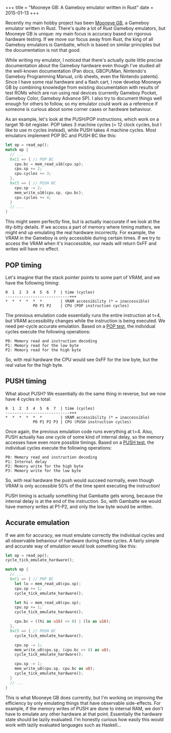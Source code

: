 +++
title = "Mooneye GB: A Gameboy emulator written in Rust"
date = 2015-01-13
+++

Recently my main hobby project has been [Mooneye GB](https://github.com/Gekkio/mooneye-gb), a Gameboy emulator written in Rust. There's quite a lot of Rust Gameboy emulators, but Mooneye GB is unique: my main focus is accuracy based on rigorous hardware testing. If we move our focus away from Rust, the king of all Gameboy emulators is Gambatte, which is based on similar principles but the documentation is not that good.

While writing my emulator, I noticed that there's actually quite little precise documentation about the Gameboy hardware even though I've studied all the well-known documentation (Pan docs, GBCPUMan, Nintendo's Gameboy Programming Manual, crib sheets, even the Nintendo patents). Since I have some real hardware and a flash cart, I now develop Mooneye GB by combining knowledge from existing documentation with results of test ROMs which are run using real devices (currently Gameboy Pocket, Gameboy Color, Gameboy Advance SP). I also try to document things well enough for others to follow, so my emulator could work as a reference if someone is curious about some corner cases or hardware behaviour.

As an example, let's look at the PUSH/POP instructions, which work on a target 16-bit register. POP takes 3 machine cycles (= 12 clock cycles, but I like to use m cycles instead), while PUSH takes 4 machine cycles. Most emulators implement POP BC and PUSH BC like this:

```rust
let op = read_op();
match op {
  // ...
  0xC1 => { // POP BC
    cpu.bc = mem_read_u16(cpu.sp);
    cpu.sp += 2;
    cpu.cycles += 3;
  },
  0xC5 => { // PUSH BC
    cpu.sp -= 2;
    mem_write_u16(cpu.sp, cpu.bc);
    cpu.cycles += 4;
  }
  // ...
}
```

This might seem perfectly fine, but is actually inaccurate if we look at the itty-bitty details. If we access a part of memory where timing matters, we might end up emulating the real hardware incorrectly. For example, the VRAM in the Gameboy is only accessible during certain times. If we try to access the VRAM when it's inaccessible, our reads will return 0xFF and writes will have no effect.

## POP timing

Let's imagine that the stack pointer points to some part of VRAM, and we have the following timing:

    0  1  2  3  4  5  6  7  | time (cycles)
    ----------------------------+++
    *  *  *  *  *  *        | VRAM accessibility (* = inaccessible)
                P0 P1 P2    | CPU (POP instruction cycles)

The previous emulation code essentially runs the entire instruction at t=4, but VRAM accessibility changes while the instruction is being executed. We need per-cycle accurate emulation. Based on a [POP test](https://github.com/Gekkio/mooneye-gb/blob/master/tests/pop_timing/test.s), the individual cycles execute the following operations:

    P0: Memory read and instruction decoding
    P1: Memory read for the low byte
    P2: Memory read for the high byte

So, with real hardware the CPU would see 0xFF for the low byte, but the real value for the high byte.

## PUSH timing

What about PUSH? We essentially do the same thing in reverse, but we now have 4 cycles in total:

    0  1  2  3  4  5  6  7  | time (cycles)
    ----------------------------+++
    *  *  *  *  *  *        | VRAM accessibility (* = inaccessible)
                P0 P1 P2 P3 | CPU (PUSH instruction cycles)

Once again, the previous emulation code runs everything at t=4. Also, PUSH actually has one cycle of some kind of internal delay, so the memory accesses have even more possible timings. Based on a [PUSH test](https://github.com/Gekkio/mooneye-gb/blob/master/tests/push_timing/test.s), the individual cycles execute the following operations:

    P0: Memory read and instruction decoding
    P1: Internal delay
    P2: Memory write for the high byte
    P3: Memory write for the low byte

So, with real hardware the push would succeed normally, even though VRAM is only accessible 50% of the time spent executing the instruction!

PUSH timing is actually something that Gambatte gets wrong, because the internal delay is at the end of the instruction. So, with Gambatte we would have memory writes at P1-P2, and only the low byte would be written.

## Accurate emulation

If we aim for accuracy, we must emulate correctly the individual cycles and all observable behaviour of hardware during these cycles. A fairly simple and accurate way of emulation would look something like this:

```rust
let op = read_op();
cycle_tick_emulate_hardware();

match op {
  // ...
  0xC1 => { // POP BC
    let lo = mem_read_u8(cpu.sp);
    cpu.sp += 1;
    cycle_tick_emulate_hardware();

    let hi = mem_read_u8(cpu.sp);
    cpu.sp += 1;
    cycle_tick_emulate_hardware();

    cpu.bc = ((hi as u16) << 8) | (lo as u16);
  },
  0xC5 => { // PUSH BC
    cycle_tick_emulate_hardware();

    cpu.sp -= 1;
    mem_write_u8(cpu.sp, (cpu.bc >> 8) as u8);
    cycle_tick_emulate_hardware();

    cpu.sp -= 1;
    mem_write_u8(cpu.sp, cpu.bc as u8);
    cycle_tick_emulate_hardware();
  }
  // ...
}
```

This is what Mooneye GB does currently, but I'm working on improving the efficiency by only emulating things that have observable side-effects. For example, if the memory writes of PUSH are done to internal RAM, we don't have to emulate any other hardware at that point. Essentially the hardware state should be lazily evaluated. I'm honestly curious how easily this would work with lazily evaluated languages such as Haskell...
